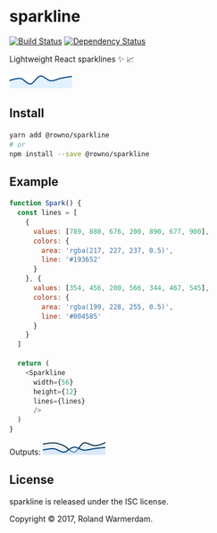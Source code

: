 # sparkline

[![Build Status](https://travis-ci.org/Rowno/sparkline.svg?branch=master)](https://travis-ci.org/Rowno/sparkline)
[![Dependency Status](https://david-dm.org/Rowno/sparkline/status.svg)](https://david-dm.org/Rowno/sparkline)

Lightweight React sparklines ✨ 📈

![Example sparkline](example1.svg)


## Install

```sh
yarn add @rowno/sparkline
# or
npm install --save @rowno/sparkline
```


## Example

```js
function Spark() {
  const lines = [
    {
      values: [789, 880, 676, 200, 890, 677, 900],
      colors: {
        area: 'rgba(217, 227, 237, 0.5)',
        line: '#193652'
      }
    }, {
      values: [354, 456, 200, 566, 344, 467, 545],
      colors: {
        area: 'rgba(199, 228, 255, 0.5)',
        line: '#004585'
      }
    }
  ]

  return (
    <Sparkline
      width={56}
      height={12}
      lines={lines}
      />
  )
}
```

Outputs: ![Example output](example2.svg)


## License

sparkline is released under the ISC license.

Copyright © 2017, Roland Warmerdam.
